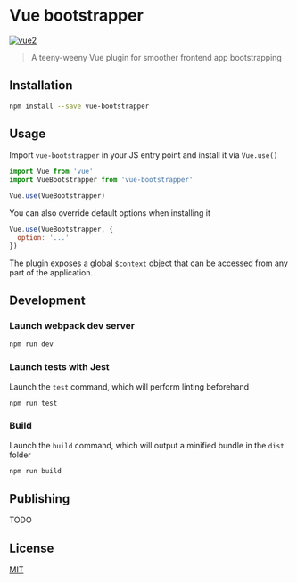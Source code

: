 # Vue bootstrapper

[![vue2](https://img.shields.io/badge/vue-2.x-brightgreen.svg)](https://vuejs.org/)

> A teeny-weeny Vue plugin for smoother frontend app bootstrapping

## Installation

```bash
npm install --save vue-bootstrapper
```

## Usage

Import `vue-bootstrapper` in your JS entry point and install it via `Vue.use()`

```js
import Vue from 'vue'
import VueBootstrapper from 'vue-bootstrapper'

Vue.use(VueBootstrapper)
```

You can also override default options when installing it

```js
Vue.use(VueBootstrapper, {
  option: '...'
})
```

The plugin exposes a global `$context` object that can be accessed from any part of the application.

## Development

### Launch webpack dev server

```bash
npm run dev
```

### Launch tests with Jest

Launch the `test` command, which will perform linting beforehand

```bash
npm run test
```

### Build

Launch the `build` command, which will output a minified bundle in the `dist` folder

```bash
npm run build
```

## Publishing

TODO

## License

[MIT](http://opensource.org/licenses/MIT)